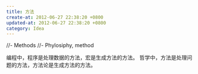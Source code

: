 ```yaml
---
title: 方法
create-at: 2012-06-27 22:38:20 +0800
updated-at: 2012-06-27 22:38:20 +0800
category: Idea
---
```


//- Methods
//- Phylosiphy, method

编程中，程序是处理数据的方法，宏是生成方法的方法。
哲学中，方法是处理问题的方法，方法论是生成方法的方法。
